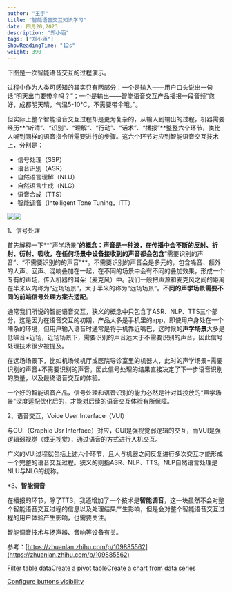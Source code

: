 ```yaml
---
author: "王宇"
title: "智能语音交互知识学习"
date: 四月20,2023
description: "郑小涵"
tags: ["郑小涵"]
ShowReadingTime: "12s"
weight: 390
---
```

下图是一次智能语音交互的过程演示。

过程中作为人类可感知的其实只有两部分：一个是输入——用户口头说出一句话“明天出门要带伞吗？”；一个是输出——智能语音交互产品播报一段音频“您好，成都明天晴，气温5-10℃，不需要带伞哦。”。

但实际上整个智能语音交互过程却是更为复杂的，从输入到输出的过程，机器需要经历**“听清”、“识别”、“理解”、“行动”、“话术”、“播报”**整整六个环节，类比人听到同样的语音指令所需要进行的步骤。这六个环节对应到智能语音交互技术上，分别是：

*   信号处理（SSP）
*   语音识别（ASR）
*   自然语言理解（NLU）
*   自然语言生成（NLG）
*   语音合成（TTS）
*   智能调音（Intelligent Tone Tuning，ITT）

![](https://pic2.zhimg.com/80/v2-5610d18a53b65b8b55c91d46a563047d_720w.webp)![](https://pic3.zhimg.com/80/v2-1ca06d14c97f1ae052ad4a09692a1d1a_720w.webp)

1、信号处理

首先解释一下**“声学场景”**的概念：声音是一种波，在传播中会不断的反射、折射、衍射、吸收，在任何场景中设备接收到的声音都会包含**”需要识别的声音”、“不需要识别的的声音”**。不需要识别的声音会是多元的，包含噪音、额外的人声、回声、混响叠加在一起，在不同的场景中会有不同的叠加效果，形成一个专有的声场，传入机器的耳朵（麦克风）中。我们一般把声源和麦克风之间的距离在半米以内称为“近场场景”，大于半米的称为“远场场景”。**不同的声学场景需要不同的前端信号处理方案去适配**。

通常我们所说的智能语音交互，狭义的概念中只包含了ASR、NLP、TTS三个部分，这是因为在语音交互的初期，产品大多是手机里的app，即使用户身处在一个嘈杂的环境，但用户输入语音时通常是将手机靠近嘴巴，这时候的**声学场景**大多是低噪音+近场，近场场景下，需要识别的声音远大于不需要识别的声音，因此信号处理技术很少被提及。

在远场场景下，比如机场候机厅或医院导诊室里的机器人，此时的声学场景=需要识别的声音+不需要识别的声音，因此信号处理的结果直接决定了下一步语音识别的质量，以及最终语音交互的体验。

一个好的智能语音产品，信号处理和语音识别的能力必然是针对其投放的“声学场景”深度适配优化后的，才能对后续的语音交互体验有所保障。

2、语音交互，Voice User Interface（VUI）

与GUI（Graphic Usr Interface）对应，GUI是强视觉弱逻辑的交互，而VUI是强逻辑弱视觉（或无视觉），通过语音的方式进行人机交互。

广义的VUI过程就包括上述六个环节，且人与机器之间反复进行多次交互才能形成一个完整的语音交互过程。狭义的则指ASR、NLP、TTS。NLP自然语言处理是NLU与NLG的统称。

\*3、**智能调音**

在播报的环节，除了TTS，我还增加了一个技术是**智能调音**，这一块虽然不会对整个智能语音交互过程的信息以及处理结果产生影响，但是会对整个智能语音交互过程的用户体验产生影响，也需要关注。

智能调音技术与扬声器、音响等设备有关。

  

  

参考：[https://zhuanlan.zhihu.com/p/109885562](https://zhuanlan.zhihu.com/p/109885562)

  

  

  

  

[Filter table data](#)[Create a pivot table](#)[Create a chart from data series](#)

[Configure buttons visibility](/users/tfac-settings.action)